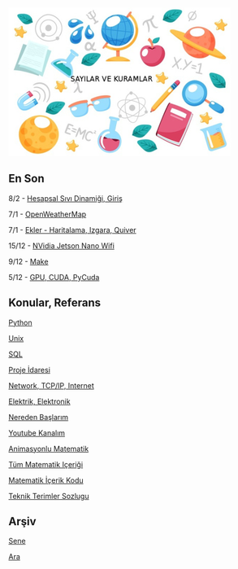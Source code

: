 
![](sk.jpg)

## En Son

8/2 - [Hesapsal Sıvı Dinamiği, Giriş](https://burakbayramli.github.io/dersblog/compscieng/compscieng_app45cfd1/hesapsal_sivi_dinamigi__computational_fluid_dynamics_cfd___1.html)

7/1 - [OpenWeatherMap](https://burakbayramli.github.io/dersblog/sk/2017/09/meteoroloji-verileri.md-ecmwf-noaa-openweathermap.html)

7/1 - [Ekler - Haritalama, Izgara, Quiver](https://burakbayramli.github.io/dersblog/sk/2020/02/haritalamak.html)

15/12 - [NVidia Jetson Nano Wifi](https://burakbayramli.github.io/dersblog/sk/2020/12/nvidia-jetson-nano-2GB-wifi.html)

9/12 - [Make](https://burakbayramli.github.io/dersblog/sk/2020/11/cpp.html#make)

5/12 - [GPU, CUDA, PyCuda](https://burakbayramli.github.io/dersblog/sk/2020/12/gpu-cuda-pycuda.html)


## Konular, Referans

[Python](2016/01/python-dil-ogrenimi.md)

[Unix](2020/07/unix.md)

[SQL](2012/03/sql.md)

[Proje İdaresi](2020/07/proje-idaresi.md)

[Network, TCP/IP, Internet](2000/10/network.md)

[Elektrik, Elektronik](2020/08/elektronik.md)

[Nereden Başlarım](2019/01/nereden.md)

[Youtube Kanalım](https://www.youtube.com/channel/UCMAUsgUq5ODy8kMnJlUBUdQ)

[Animasyonlu Matematik](https://www.youtube.com/channel/UCx64ou5qw0Q9LLkwE8xSNEg)

[Tüm Matematik Içeriği](https://burakbayramli.github.io/dersblog/)

[Matematik İçerik Kodu](https://github.com/burakbayramli/classnotes)

[Teknik Terimler Sozlugu](https://burakbayramli.github.io/dersblog/algs/dict/teknik_terimler_sozlugu.html)

## Arşiv

[Sene](year.md)

[Ara](ara.html)

